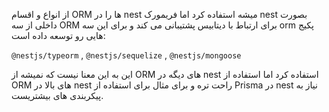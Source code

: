 از انواع و اقسام ORM ها را در nest میشه استفاده کرد اما فریمورک nest بصورت داخلی از سه ORM برای ارتباط با دیتابیس پشتیبانی می کند و برای این سه orm پکیج هایی رو توسعه داده است:

`@nestjs/typeorm` , `@nestjs/sequelize` , `@nestjs/mongoose`

این به این معنا نیست که نمیشه از ORM های دیگه در nest استفاده کرد اما استفاده از ORM های بالا در nest راحت تره و برای مثال برای استفاده از Prisma در nest نیاز به پیکربندی های بیشتریست.










